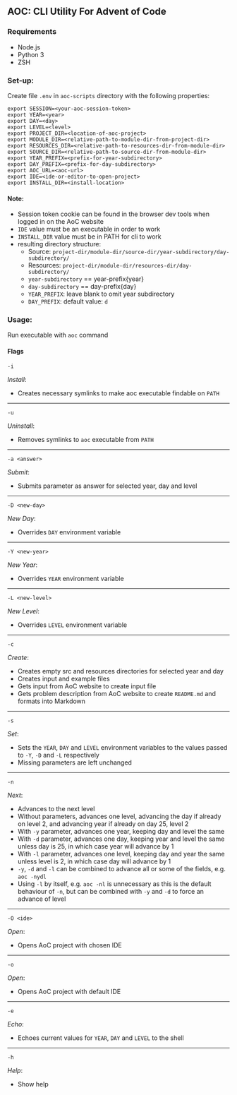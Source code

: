 ## AOC: CLI Utility For Advent of Code

### Requirements
- Node.js
- Python 3
- ZSH

### Set-up:

Create file `.env` in `aoc-scripts` directory with the following properties:

```
export SESSION=<your-aoc-session-token>
export YEAR=<year>
export DAY=<day>
export LEVEL=<level>
export PROJECT_DIR=<location-of-aoc-project>
export MODULE_DIR=<relative-path-to-module-dir-from-project-dir>
export RESOURCES_DIR=<relative-path-to-resources-dir-from-module-dir>
export SOURCE_DIR=<relative-path-to-source-dir-from-module-dir>
export YEAR_PREFIX=<prefix-for-year-subdirectory>
export DAY_PREFIX=<prefix-for-day-subdirectory>
export AOC_URL=<aoc-url>
export IDE=<ide-or-editor-to-open-project>
export INSTALL_DIR=<install-location>
```

####  Note:
* Session token cookie can be found in the browser dev tools when logged in on the AoC website
* `IDE` value must be an executable in order to work
* `INSTALL_DIR` value must be in PATH for cli to work
* resulting directory structure: 
  * Source: `project-dir/module-dir/source-dir/year-subdirectory/day-subdirectory/`
  * Resources: `project-dir/module-dir/resources-dir/day-subdirectory/`
  * `year-subdirectory` == year-prefix{year}
  * `day-subdirectory` == day-prefix{day}
  * `YEAR_PREFIX`: leave blank to omit year subdirectory
  * `DAY_PREFIX`: default value: `d`

### Usage:

Run executable with `aoc` command

#### Flags

`-i`

_Install_:
* Creates necessary symlinks to make aoc executable findable on `PATH`
---

`-u`

_Uninstall_:
* Removes symlinks to `aoc` executable from `PATH`
---

`-a <answer>`

_Submit_:
* Submits parameter as answer for selected year, day and level
---

`-D <new-day>`

_New Day_:
* Overrides `DAY` environment variable
---

`-Y <new-year>`

_New Year_:
* Overrides `YEAR` environment variable
---

`-L <new-level>`

_New Level_:
* Overrides `LEVEL` environment variable
---

`-c`

_Create_:
* Creates empty src and resources directories for selected year and day
* Creates input and example files
* Gets input from AoC website to create input file
* Gets problem description from AoC website to create `README.md` and formats into Markdown
---

`-s`

_Set_:
* Sets the `YEAR`, `DAY` and `LEVEL` environment variables to the values passed to `-Y`, `-D` and `-L` respectively
* Missing parameters are left unchanged
---

`-n`

_Next_:
* Advances to the next level
* Without parameters, advances one level, advancing the day if already on level 2, and advancing year if already on day 25, level 2
* With `-y` parameter, advances one year, keeping day and level the same
* With `-d` parameter, advances one day, keeping year and level the same unless day is 25, in which case year will advance by 1
* With `-l` parameter, advances one level, keeping day and year the same unless level is 2, in which case day will advance by 1
* `-y`, `-d` and `-l` can be combined to advance all or some of the fields, e.g. `aoc -nydl`
* Using `-l` by itself, e.g. `aoc -nl` is unnecessary as this is the default behaviour of `-n`, but can be combined with `-y` and `-d` to force an advance of level
---

`-O <ide>`
  
_Open_:
* Opens AoC project with chosen IDE
---

`-o`

_Open_:
* Opens AoC project with default IDE
---

`-e`

_Echo_:
* Echoes current values for `YEAR`, `DAY` and `LEVEL` to the shell
---

`-h`

_Help_:
* Show help
